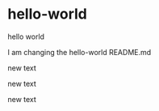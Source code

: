 # hello-world
hello world


I am changing the hello-world README.md

new text 

new text 

new text
